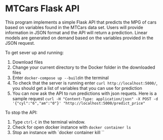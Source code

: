 # MTCars Flask API

This program implements a simple Flask API that predicts the MPG of cars based on variables found in the MTCars data set. Users will provide information in JSON format and the API will return a prediction. Linear models are generated on demand based on the variables provided in the JSON request. 

To get sever up and running:
1. Download files
2. Change your current directory to the Docker folder in the downloaded files
3. Enter `docker-compose up --build`in the terminal
4. To check that the server is running enter `curl http://localhost:5000/`, you should get a list of variables that you can use for prediction
5. You can now ask the API to run predictions with json requets. Here is a sample request `curl -H "Content-Type: application/json" -X POST -d '{"cyl":"6","am":"0"}' "http://localhost:5000/predict_price"`
 
 To stop the API:
 1. Type `ctrl-C` in the terminal window. 
 2. Check for open docker instance with `docker container ls`
 3. Stop an instance with `docker container kill <container-name>``
